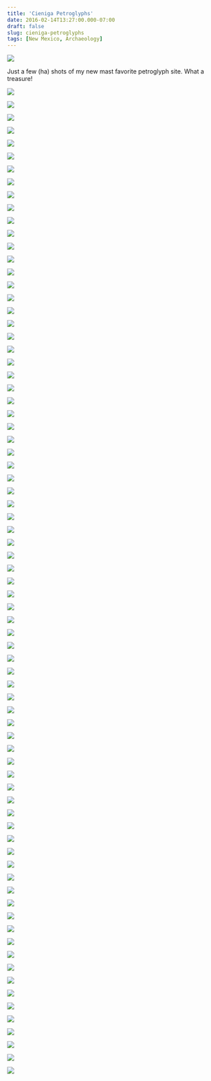 ```yaml
---
title: 'Cieniga Petroglyphs'
date: 2016-02-14T13:27:00.000-07:00
draft: false
slug: cieniga-petroglyphs
tags: [New Mexico, Archaeology]
---
```


![](/images/blog/legacy/DSC00777%2B%2528Large%2529.JPG)

  
Just a few (ha) shots of my new mast favorite petroglyph site. What a treasure!  
  

![](/images/blog/legacy/DSC00697%2B%2528Large%2529.JPG)

  

![](/images/blog/legacy/DSC00698%2B%2528Large%2529.JPG)

  

![](/images/blog/legacy/DSC00699%2B%2528Large%2529.JPG)

  

![](/images/blog/legacy/DSC00700%2B%2528Large%2529.JPG)

  

![](/images/blog/legacy/DSC00701%2B%2528Large%2529.JPG)

  

![](/images/blog/legacy/DSC00702%2B%2528Large%2529.JPG)

  

![](/images/blog/legacy/DSC00703%2B%2528Large%2529.JPG)

  

![](/images/blog/legacy/DSC00704%2B%2528Large%2529.JPG)

  

![](/images/blog/legacy/DSC00705%2B%2528Large%2529.JPG)

  

![](/images/blog/legacy/DSC00706%2B%2528Large%2529.JPG)

  

![](/images/blog/legacy/DSC00707%2B%2528Large%2529.JPG)

  

![](/images/blog/legacy/DSC00708%2B%2528Large%2529.JPG)

  

![](/images/blog/legacy/DSC00709%2B%2528Large%2529.JPG)

  

![](/images/blog/legacy/DSC00710%2B%2528Large%2529.JPG)

  

![](/images/blog/legacy/DSC00711%2B%2528Large%2529.JPG)

  

![](/images/blog/legacy/DSC00713%2B%2528Large%2529.JPG)

  

![](/images/blog/legacy/DSC00716%2B%2528Large%2529.JPG)

  

![](/images/blog/legacy/DSC00717%2B%2528Large%2529.JPG)

  

![](/images/blog/legacy/DSC00718%2B%2528Large%2529.JPG)

  

![](/images/blog/legacy/DSC00719%2B%2528Large%2529.JPG)

  

![](/images/blog/legacy/DSC00720%2B%2528Large%2529.JPG)

  

![](/images/blog/legacy/DSC00721%2B%2528Large%2529.JPG)

  

![](/images/blog/legacy/DSC00722%2B%2528Large%2529.JPG)

  

![](/images/blog/legacy/DSC00723%2B%2528Large%2529.JPG)

  

![](/images/blog/legacy/DSC00724%2B%2528Large%2529.JPG)

  

![](/images/blog/legacy/DSC00725%2B%2528Large%2529.JPG)

  

![](/images/blog/legacy/DSC00726%2B%2528Large%2529.JPG)

  

![](/images/blog/legacy/DSC00727%2B%2528Large%2529.JPG)

  

![](/images/blog/legacy/DSC00728%2B%2528Large%2529.JPG)

  

![](/images/blog/legacy/DSC00729%2B%2528Large%2529.JPG)

  

![](/images/blog/legacy/DSC00730%2B%2528Large%2529.JPG)

  

![](/images/blog/legacy/DSC00731%2B%2528Large%2529.JPG)

  

![](/images/blog/legacy/DSC00732%2B%2528Large%2529.JPG)

  

![](/images/blog/legacy/DSC00733%2B%2528Large%2529.JPG)

  

![](/images/blog/legacy/DSC00734%2B%2528Large%2529.JPG)

  

![](/images/blog/legacy/DSC00735%2B%2528Large%2529.JPG)

  

![](/images/blog/legacy/DSC00736%2B%2528Large%2529.JPG)

  

![](/images/blog/legacy/DSC00737%2B%2528Large%2529.JPG)

  

![](/images/blog/legacy/DSC00738%2B%2528Large%2529.JPG)

  

![](/images/blog/legacy/DSC00739%2B%2528Large%2529.JPG)

  

![](/images/blog/legacy/DSC00740%2B%2528Large%2529.JPG)

  

![](/images/blog/legacy/DSC00741%2B%2528Large%2529.JPG)

  

![](/images/blog/legacy/DSC00742%2B%2528Large%2529.JPG)

  

![](/images/blog/legacy/DSC00743%2B%2528Large%2529.JPG)

  

![](/images/blog/legacy/DSC00744%2B%2528Large%2529.JPG)

  

![](/images/blog/legacy/DSC00745%2B%2528Large%2529.JPG)

  

![](/images/blog/legacy/DSC00746%2B%2528Large%2529.JPG)

  

![](/images/blog/legacy/DSC00747%2B%2528Large%2529.JPG)

  

![](/images/blog/legacy/DSC00748%2B%2528Large%2529.JPG)

  

![](/images/blog/legacy/DSC00749%2B%2528Large%2529.JPG)

  

![](/images/blog/legacy/DSC00750%2B%2528Large%2529.JPG)

  

![](/images/blog/legacy/DSC00751%2B%2528Large%2529.JPG)

  

![](/images/blog/legacy/DSC00752%2B%2528Large%2529.JPG)

  

![](/images/blog/legacy/DSC00753%2B%2528Large%2529.JPG)

  

![](/images/blog/legacy/DSC00754%2B%2528Large%2529.JPG)

  

![](/images/blog/legacy/DSC00755%2B%2528Large%2529.JPG)

  

![](/images/blog/legacy/DSC00756%2B%2528Large%2529.JPG)

  

![](/images/blog/legacy/DSC00757%2B%2528Large%2529.JPG)

  

![](/images/blog/legacy/DSC00758%2B%2528Large%2529.JPG)

  

![](/images/blog/legacy/DSC00759%2B%2528Large%2529.JPG)

  

![](/images/blog/legacy/DSC00760%2B%2528Large%2529.JPG)

  

![](/images/blog/legacy/DSC00761%2B%2528Large%2529.JPG)

  

![](/images/blog/legacy/DSC00762%2B%2528Large%2529.JPG)

  

![](/images/blog/legacy/DSC00764%2B%2528Large%2529.JPG)

  

![](/images/blog/legacy/DSC00766%2B%2528Large%2529.JPG)

  

![](/images/blog/legacy/DSC00767%2B%2528Large%2529.JPG)

  

![](/images/blog/legacy/DSC00768%2B%2528Large%2529.JPG)

  

![](/images/blog/legacy/DSC00769%2B%2528Large%2529.JPG)

  

![](/images/blog/legacy/DSC00770%2B%2528Large%2529.JPG)

  

![](/images/blog/legacy/DSC00771%2B%2528Large%2529.JPG)

  

![](/images/blog/legacy/DSC00772%2B%2528Large%2529.JPG)

  

![](/images/blog/legacy/DSC00773%2B%2528Large%2529.JPG)

  

![](/images/blog/legacy/DSC00775%2B%2528Large%2529.JPG)

  

![](/images/blog/legacy/DSC00776%2B%2528Large%2529.JPG)

  

![](/images/blog/legacy/DSC00777%2B%2528Large%2529.JPG)

  

![](/images/blog/legacy/DSC00778%2B%2528Large%2529.JPG)

  

![](/images/blog/legacy/DSC00779%2B%2528Large%2529.JPG)
